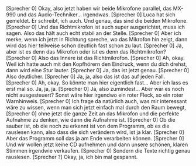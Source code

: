 [Sprecher 0] Okay, also jetzt haben wir beide Mikrofone parallel, das MX-990 und das Audio-Techniker... irgendwas.
[Sprecher 0] Luca hat sich gemeldet. Er schreibt, ich auch. Und genau, das sind die beiden Mikrofone.
[Sprecher 0] Und das Richtmikrofon ist auch super ausgerichtet, muss ich sagen. Also das hält auch echt stabil an der Stelle.
[Sprecher 0] Aber ich merke, wenn ich jetzt in Richtung spreche, wo das Mikrofon hin zeigt, dann wird das hier teilweise schon deutlich fast schon zu laut.
[Sprecher 0] Ja, aber ist es denn das Mikrofon oder ist es denn das Richtmikrofon?
[Sprecher 0] Also das Innere ist das Richtmikrofon.
[Sprecher 0] Ah, okay. Weil ich hatte auch mit den Kopfhörern den Eindruck, wenn du dich drehst, dann wird eine Stur lauter.
[Sprecher 0] Ja, das ist jetzt genau.
[Sprecher 0] Also deutlicher.
[Sprecher 0] Ja, ja, also das ist das auf jeden Fall.
[Sprecher 0] Ah, okay. So könnte man hier eigentlich fast... Aber ich lass es erst mal so. Ja, ja, ja.
[Sprecher 0] Ja, also zumindest... Aber war es noch nicht ausgesteuert? Sonst wäre hier irgendwo ein roter Fleck, so ein roter Warnhinweis.
[Sprecher 0] Ich frage da natürlich auch, was mir interessant wäre zu wissen, wenn man sich jetzt einfach mal durch den Raum bewegt,
[Sprecher 0] ohne jetzt die ganze Zeit an das Mikrofon und die perfekte Aufnahme zu denken, wie dann die Aufnahme ist.
[Sprecher 0] Ob die sauber ist, ob die noch zu erkennt ist von dem Programm, ob es die rauslesen kann, also dass die sich verändern wird, ist ja klar.
[Sprecher 0] Aber das Programm soll das ja am Ende verarbeiten können.
[Sprecher 0] Und wir wollen jetzt keine CD aufnehmen und dann unsere schönen, klaren Stimmen irgendwie verkaufen.
[Sprecher 0] Sondern die Texte richtig genau rauslesen.
[Sprecher ?] Okay, ja, ich bin mal gespannt.
